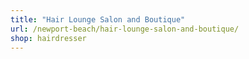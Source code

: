 ```yaml
---
title: "Hair Lounge Salon and Boutique"
url: /newport-beach/hair-lounge-salon-and-boutique/
shop: hairdresser
---
```

